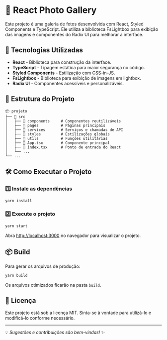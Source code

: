 # 📸 React Photo Gallery

Este projeto é uma galeria de fotos desenvolvida com React, Styled Components e TypeScript. Ele utiliza a biblioteca FsLightbox para exibição das imagens e componentes do Radix UI para melhorar a interface.

## 🚀 Tecnologias Utilizadas

- **React** - Biblioteca para construção da interface.
- **TypeScript** - Tipagem estática para maior segurança no código.
- **Styled Components** - Estilização com CSS-in-JS.
- **FsLightbox** - Biblioteca para exibição de imagens em lightbox.
- **Radix UI** - Componentes acessíveis e personalizáveis.

## 📂 Estrutura do Projeto

```
📦 projeto
├── 📂 src
│   ├── 📂 components     # Componentes reutilizáveis
│   ├── 📂 pages          # Páginas principais
│   ├── 📂 services       # Serviços e chamadas de API
│   ├── 📂 styles         # Estilizações globais
│   ├── 📂 utils          # Funções utilitárias
│   ├── 📜 App.tsx        # Componente principal
│   ├── 📜 index.tsx      # Ponto de entrada do React
│   └── ...
└── ...
```

## 🛠️ Como Executar o Projeto

### 1️⃣ Instale as dependências
```bash
yarn install
```

### 2️⃣ Execute o projeto
```bash
yarn start
```
Abra [http://localhost:3000](http://localhost:3000) no navegador para visualizar o projeto.

## 📦 Build

Para gerar os arquivos de produção:
```bash
yarn build
```
Os arquivos otimizados ficarão na pasta `build`.

## 📜 Licença

Este projeto está sob a licença MIT. Sinta-se à vontade para utilizá-lo e modificá-lo conforme necessário.

---

💡 *Sugestões e contribuições são bem-vindas!* ✨


